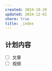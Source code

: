 ```yaml
---
created: 2024-10-29
updated: 2024-12-01
share: true
title: _index
---
```

  
## 计划内容  
  
- [ ] 文章  
- [ ] 视频  
